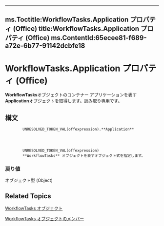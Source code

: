 

---
ms.Toctitle:WorkflowTasks.Application プロパティ (Office)
title:WorkflowTasks.Application プロパティ (Office)
ms.ContentId:65ecee81-f689-a72e-6b77-91142dcbfe18
---
# WorkflowTasks.Application プロパティ (Office)




**WorkflowTasks**オブジェクトのコンテナー アプリケーションを表す**Application**オブジェクトを取得します。読み取り専用です。

## 構文

            UNRESOLVED_TOKEN_VAL(offexpression).**Application**




            UNRESOLVED_TOKEN_VAL(offexpression)
            **WorkflowTasks** オブジェクトを表すオブジェクト式を指定します。

### 戻り値
オブジェクト型 (Object)





## Related Topics

[WorkflowTasks オブジェクト](3b0006db-9bad-2dce-d4b1-c67fe5ac54f9.md)

[WorkflowTasks オブジェクトのメンバー](a627f77c-fd47-ef66-edbd-9b4c4fcd9920.md)




